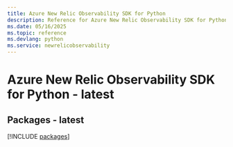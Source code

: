 ```yaml
---
title: Azure New Relic Observability SDK for Python
description: Reference for Azure New Relic Observability SDK for Python
ms.date: 05/16/2025
ms.topic: reference
ms.devlang: python
ms.service: newrelicobservability
---
```

# Azure New Relic Observability SDK for Python - latest
## Packages - latest
[!INCLUDE [packages](new-relic-observability-index.md)]